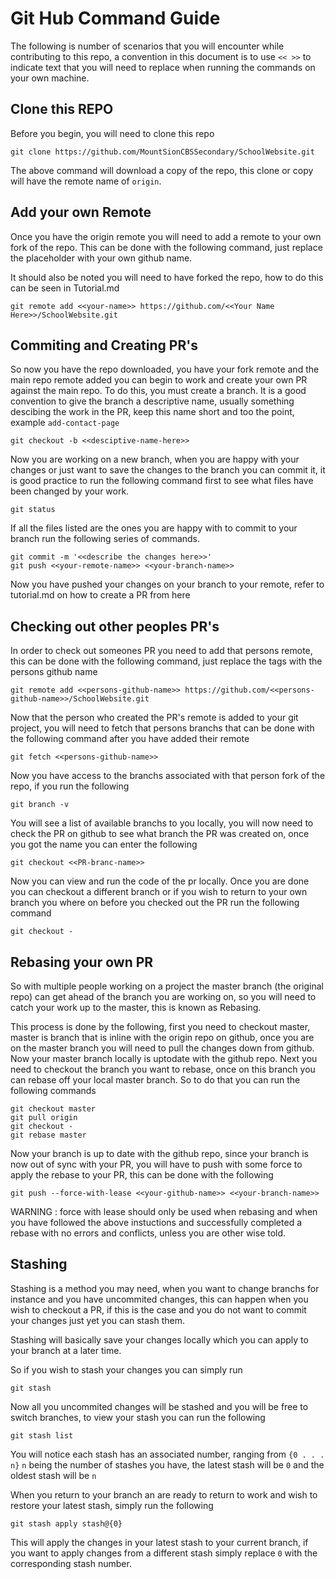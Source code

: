 # Git Hub Command Guide
The following is number of scenarios that you will encounter while contributing to this repo, a convention in this document is to use `<< >>` to indicate text that you will need to replace when running the commands on your own machine.

## Clone this REPO
Before you begin, you will need to clone this repo
```
git clone https://github.com/MountSionCBSSecondary/SchoolWebsite.git
```
The above command will download a copy of the repo, this clone or copy will have the remote name of `origin`.

## Add your own Remote
Once you have the origin remote you will need to add a remote to your own fork of the repo. This can be done with the following command, just replace the placeholder with your own github name.

It should also be noted you will need to have forked the repo, how to do this can be seen in Tutorial.md

```
git remote add <<your-name>> https://github.com/<<Your Name Here>>/SchoolWebsite.git
```

## Commiting and Creating PR's
So now you have the repo downloaded, you have your fork remote and the main repo remote added you can begin to work and create your own PR against the main repo. To do this, you must create a branch. It is a good convention to give the branch a descriptive name, usually something descibing the work in the PR, keep this name short and too the point, example `add-contact-page`

```
git checkout -b <<desciptive-name-here>>
```
Now you are working on a new branch, when you are happy with your changes or just want to save the changes to the branch you can commit it, it is good practice to run the following command first to see what files have been changed by your work.
```
git status
```
If all the files listed are the ones you are happy with to commit to your branch run the following series of commands.
```git add .
git commit -m '<<describe the changes here>>'
git push <<your-remote-name>> <<your-branch-name>>
```
Now you have pushed your changes on your branch to your remote, refer to tutorial.md on how to create a PR from here

## Checking out other peoples PR's
In order to check out someones PR you need to add that persons remote, this can be done with the following command, just replace the tags with the persons github name
```
git remote add <<persons-github-name>> https://github.com/<<persons-github-name>>/SchoolWebsite.git
```
Now that the person who created the PR's remote is added to your git project, you will need to fetch that persons branchs that can be done with the following command after you have added their remote
```
git fetch <<persons-github-name>>
```
Now you have access to the branchs associated with that person fork of the repo, if you run the following
```
git branch -v
```
You will see a list of available branchs to you locally, you will now need to check the PR on github to see what branch the PR was created on, once you got the name you can enter the following 
```
git checkout <<PR-branc-name>>
```
Now you can view and run the code of the pr locally. Once you are done you can checkout a different branch or if you wish to return to your own branch you where on before you checked out the PR run the following command
```
git checkout -
```
## Rebasing your own PR
So with multiple people working on a project the master branch (the original repo) can get ahead of the branch you are working on, so you will need to catch your work up to the master, this is known as Rebasing. 

This process is done by the following, first you need to checkout master, master is branch that is inline with the origin repo on github, once you are on the master branch you will need to pull the changes down from github. Now your master branch locally is uptodate with the github repo. Next you need to checkout the branch you want to rebase, once on this branch you can rebase off your local master branch. So to do that you can run the following commands
```
git checkout master
git pull origin
git checkout -
git rebase master
```
Now your branch is up to date with the github repo, since your branch is now out of sync with your PR, you will have to push with some force to apply the rebase to your PR, this can be done with the following
```
git push --force-with-lease <<your-github-name>> <<your-branch-name>>
```
WARNING : force with lease should only be used when rebasing and when you have followed the above instuctions and successfully completed a rebase with no errors and conflicts, unless you are other wise told.

## Stashing
Stashing is a method you may need, when you want to change branchs for instance and you have uncommited changes, this can happen when you wish to checkout a PR, if this is the case and you do not want to commit your changes just yet you can stash them.

Stashing will basically save your changes locally which you can apply to your branch at a later time.

So if you wish to stash your changes you can simply run
```
git stash
```
Now all you uncommited changes will be stashed and you will be free to switch branches, to view your stash you can run the following
``` 
git stash list
```
You will notice each stash has an associated number, ranging from `{0 . . . n}` `n` being the number of stashes you have, the latest stash will be `0` and the oldest stash will be `n`

When you return to your branch an are ready to return to work and wish to restore your latest stash, simply run the following
```
git stash apply stash@{0}
```
This will apply the changes in your latest stash to your current branch, if you want to apply changes from a different stash simply replace `0` with the corresponding stash number.
